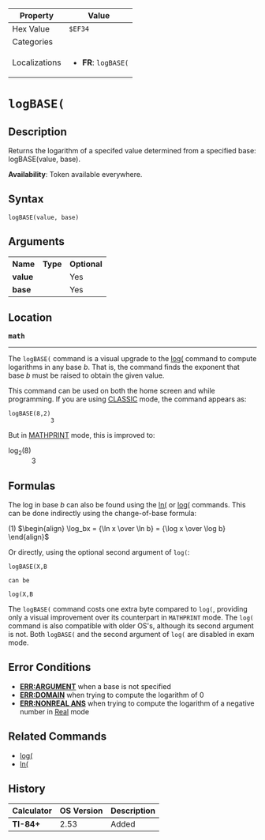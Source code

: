 | Property      | Value |
|---------------|-------|
| Hex Value     | `$EF34`|
| Categories    | <ul></ul> |
| Localizations | <ul><li><b>FR</b>: `logBASE(`</li></ul> |

# `logBASE(`

## Description
Returns the logarithm of a specifed value determined from a specified base: logBASE(value, base).


<b>Availability</b>: Token available everywhere.

## Syntax
`logBASE(value, base)`

## Arguments
<table>
<tr><th>Name</th><th>Type</th><th>Optional</th></tr>

<tr><td><b>value</b></td><td></td><td>Yes</td></tr>

<tr><td><b>base</b></td><td></td><td>Yes</td></tr>

</table>

## Location
<tt><kbd><b>math</b></kbd></tt>
<hr>

The `logBASE(` command is a visual upgrade to the [log(](/log) command to compute logarithms in any base _b_. That is, the command finds the exponent that base _b_ must be raised to obtain the given value.

This command can be used on both the home screen and while programming. If you are using [CLASSIC](/classic-mode) mode, the command appears as:

```ti-basic
logBASE(8,2)
            3
```

But in [MATHPRINT](/mathprint-mode) mode, this is improved to:

log<sub>2</sub>(8)  
            3

## Formulas

The log in base _b_ can also be found using the [ln(](/ln) or [log(](/log) commands. This can be done indirectly using the change-of-base formula:

(1) $`\begin{align} \log_bx = {\ln x \over \ln b} = {\log x \over \log b} \end{align}`$ 

Or directly, using the optional second argument of `log(`:

```ti-basic
logBASE(X,B

can be

log(X,B
```

The `logBASE(` command costs one extra byte compared to `log(`, providing only a visual improvement over its counterpart in `MATHPRINT` mode. The `log(` command is also compatible with older OS's, although its second argument is not. Both `logBASE(` and the second argument of `log(` are disabled in exam mode.

## Error Conditions

*   **[ERR:ARGUMENT](/errors#argument)** when a base is not specified
*   **[ERR:DOMAIN](/errors#domain)** when trying to compute the logarithm of 0
*   **[ERR:NONREAL ANS](/errors#nonrealans)** when trying to compute the logarithm of a negative number in [Real](/real-mode) mode

## Related Commands

*   [log(](/log)
*   [ln(](/ln)

## History
| Calculator | OS Version | Description |
|------------|------------|-------------|
| <b>TI-84+</b> | 2.53 | Added |


